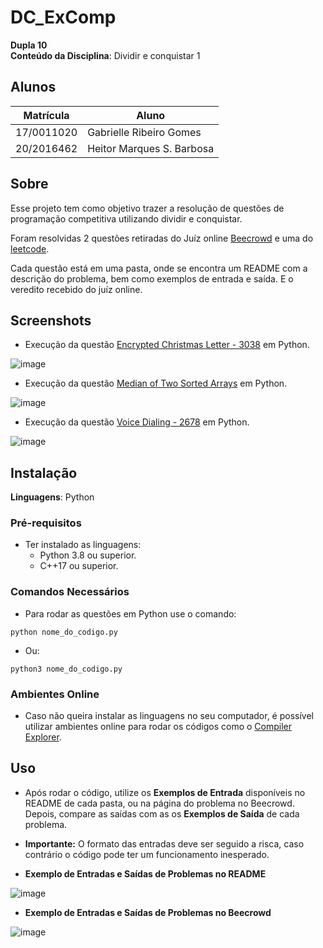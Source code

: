 # DC_ExComp

**Dupla 10**<br>
**Conteúdo da Disciplina**: Dividir e conquistar 1<br>

## Alunos
|Matrícula | Aluno |
| -- | -- |
| 17/0011020  |  Gabrielle Ribeiro Gomes |
| 20/2016462  |  Heitor Marques S. Barbosa |

## Sobre  

Esse projeto tem como objetivo trazer a resolução de questões de programação competitiva utilizando dividir e conquistar.

Foram resolvidas 2 questões retiradas do Juíz online [Beecrowd](https://www.beecrowd.com.br/) e uma do [leetcode](https://leetcode.com/problems).

Cada questão está em uma pasta, onde se encontra um README com a descrição do problema, bem como exemplos de entrada e saída. E o veredito recebido do juíz online.


## Screenshots

 - Execução da questão [Encrypted Christmas Letter - 3038](https://github.com/projeto-de-algoritmos/DC_ExComp/tree/main/Encrypted%20Christmas%20Letter%20-%203038) em Python. <br>
 
 ![image](https://user-images.githubusercontent.com/63034102/210290220-04861302-3bcb-41bd-9c7d-527f64846ce2.png)
 
 - Execução da questão [Median of Two Sorted Arrays](https://github.com/projeto-de-algoritmos/DC_ExComp/tree/main/Median%20of%20Two%20Sorted%20Arrays) em Python. <br>
 
 ![image](https://user-images.githubusercontent.com/63034102/210290266-4487fe9b-8d9a-4cb2-b056-47c7adb7f4cf.png)
 
 - Execução da questão [Voice Dialing - 2678](https://github.com/projeto-de-algoritmos/DC_ExComp/tree/main/Voice%20Dialing%20-%202678) em Python. <br>
 
 ![image](https://user-images.githubusercontent.com/63034102/210290339-243f205f-e691-4859-8ca2-c82842ace0f5.png)


## Instalação 
**Linguagens**: Python<br>

### Pré-requisitos
  - Ter instalado as linguagens:
    - Python 3.8 ou superior.
    - C++17 ou superior.
    
### Comandos Necessários

  - Para rodar as questões em Python use o comando:
  
  ```
  python nome_do_codigo.py
  ```
  
  - Ou:
  
  ```
  python3 nome_do_codigo.py
  ```
  
  
### Ambientes Online

 - Caso não queira instalar as linguagens no seu computador, é possível utilizar ambientes online para rodar os códigos como o [Compiler Explorer](https://godbolt.org/). <br>
   
## Uso 

 - Após rodar o código, utilize os **Exemplos de Entrada** disponíveis no README de cada pasta, ou na página do problema no Beecrowd. Depois, compare as saídas com as os **Exemplos de Saída** de cada problema.
 
 - **Importante:** O formato das entradas deve ser seguido a risca, caso contrário o código pode ter um funcionamento inesperado.
 
 - **Exemplo de Entradas e Saídas de Problemas no README** <br>
 
 ![image](https://user-images.githubusercontent.com/33001620/203197165-31eb7378-1ed5-4ab8-83fc-fdafea9bfc6e.png)
 
 - **Exemplo de Entradas e Saídas de Problemas no Beecrowd** <br>
 
 ![image](https://user-images.githubusercontent.com/33001620/203197240-6f4c19e7-3bff-4a4b-82b3-5845ecc3e90a.png)





